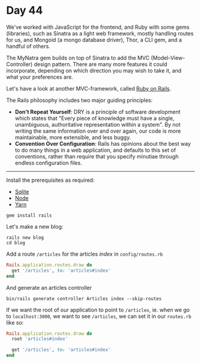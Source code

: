 # Day 44  
  
We've worked with JavaScript for the frontend, and Ruby with some gems (libraries), such as Sinatra as a light web framework, mostly handling routes for us, and Mongoid (a mongo database driver), Thor, a CLI gem, and a handful of others.  
  
The MyNatra gem builds on top of Sinatra to add the MVC (Model-View-Controller) design pattern. There are many more features it could incorporate, depending on which direction you may wish to take it, and what your preferences are.  
  
Let's have a look at another MVC-framework, called [Ruby on Rails](https://guides.rubyonrails.org/getting_started.html).  

The Rails philosophy includes two major guiding principles:
  
  * **Don't Repeat Yourself**: DRY is a principle of software development which states that "Every piece of knowledge must have a single, unambiguous, authoritative representation within a system". By not writing the same information over and over again, our code is more maintainable, more extensible, and less buggy.
  * **Convention Over Configuration**: Rails has opinions about the best way to do many things in a web application, and defaults to this set of conventions, rather than require that you specify minutiae through endless configuration files.
  
---

Install the prerequisites as required: 
  * [Sqlite](https://www.sqlite.org/index.html)
  * [Node](https://nodejs.org/en/download/)
  * [Yarn](https://classic.yarnpkg.com/en/docs/install)
  
```
gem install rails
```

Let's make a new blog:

```
rails new blog
cd blog
```

Add a route `/articles` for the articles _index_ in `config/routes.rb`  
```ruby
Rails.application.routes.draw do
  get '/articles', to: 'articles#index'
end

```

And generate an articles controller  
```
bin/rails generate controller Articles index --skip-routes
```

If we want the root of our application to point to `/articles`, ie. when we go to `localhost:3000`, we want to see `/articles`, we can set it in our `routes.rb` like so:

```ruby
Rails.application.routes.draw do
  root 'articles#index'

  get '/articles', to: 'articles#index'
end

```
